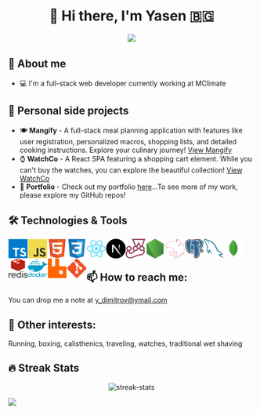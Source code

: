<h1 align="center">👋 Hi there, I'm Yasen 🇧🇬  </h1>
<p align="center">
  <img src="https://readme-typing-svg.demolab.com/?lines=Full+Stack+Web+Developer&center=true&width=500&height=40">
</p>

## 📖 About me

* 💻 I'm a full-stack web developer currently working at MClimate

## 🔭 Personal side projects
- 🍽️ **Mangify** - A full-stack meal planning application with features like user registration, personalized macros, shopping lists, and detailed cooking instructions. Explore your culinary journey! [View Mangify](https://github.com/blancpain/mangify)
- ⌚ **WatchCo** - A React SPA featuring a shopping cart element. While you can't buy the watches, you can explore the beautiful collection! [View WatchCo](https://github.com/blancpain/shopping-cart)
- 💼 **Portfolio** - Check out my portfolio [here](https://portfolio-dusky-xi-94.vercel.app/)...To see more of my work, please explore my GitHub repos!
  
## 🛠️ Technologies & Tools
<img align="left" alt="typescript" width="40px" src="https://github.com/devicons/devicon/blob/master/icons/typescript/typescript-original.svg" />
<img align="left" alt="javascript" width="40px" src="https://github.com/devicons/devicon/blob/master/icons/javascript/javascript-original.svg" />
<img align="left" alt="html" width="40px" src="https://github.com/devicons/devicon/blob/master/icons/html5/html5-original.svg" />
<img align="left" alt="css" width="40px" src="https://github.com/devicons/devicon/blob/master/icons/css3/css3-original.svg" />
<img align="left" alt="react" width="40px" src="https://github.com/devicons/devicon/blob/master/icons/react/react-original.svg" />
<img align="left" alt="nextjs" width="40px" src="https://github.com/devicons/devicon/blob/master/icons/nextjs/nextjs-original.svg" />
<img align="left" alt="jest" width="40px" src="https://github.com/devicons/devicon/blob/master/icons/jest/jest-plain.svg" />
<img align="left" alt="nodejs" width="40px" src="https://github.com/devicons/devicon/blob/master/icons/nodejs/nodejs-original.svg" />
<img align="left" alt="nestjs" width="40px" src="https://github.com/devicons/devicon/blob/master/icons/nestjs/nestjs-line.svg" />
<img align="left" alt="postgresql" width="40px" src="https://github.com/devicons/devicon/blob/master/icons/postgresql/postgresql-original.svg" />
<img align="left" alt="mysql" width="40px" src="https://github.com/devicons/devicon/blob/master/icons/mysql/mysql-original.svg"/>
<img align="left" alt="mongodb" width="40px" src="https://github.com/devicons/devicon/blob/master/icons/mongodb/mongodb-original.svg" />
<img align="left" alt="redis" width="40px" src="https://github.com/devicons/devicon/blob/master/icons/redis/redis-original-wordmark.svg" />
<img align="left" alt="docker" width="40px" src="https://raw.githubusercontent.com/devicons/devicon/master/icons/docker/docker-plain-wordmark.svg" />
<img align="left" alt="rabbitmq" width="40px" src="https://github.com/devicons/devicon/blob/master/icons/rabbitmq/rabbitmq-original.svg" />
<img align="left" alt="git" width="40px" src="https://github.com/devicons/devicon/blob/master/icons/git/git-original.svg" />
<br><br>

## 📫 How to reach me:
You can drop me a note at y_dimitrov@ymail.com
<br>

## 🤹 Other interests: 
Running, boxing, calisthenics, traveling, watches, traditional wet shaving
<br>

## 🔥 Streak Stats
<p align="center"> <img src="https://streak-stats.demolab.com/?user=blancpain&theme=tokyonight" alt="streak-stats" /> </p>

![](https://komarev.com/ghpvc/?username=blancpain)
